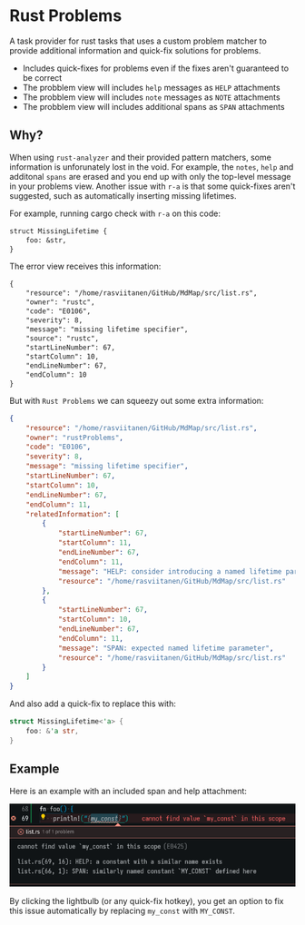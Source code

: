 # Rust Problems

A task provider for rust tasks that uses a custom problem matcher to provide additional information and quick-fix solutions for problems.

* Includes quick-fixes for problems even if the fixes aren't guaranteed to be correct
* The probblem view will includes `help` messages as `HELP` attachments
* The probblem view will includes `note` messages as `NOTE` attachments
* The probblem view will includes additional spans as `SPAN` attachments

## Why?

When using `rust-analyzer` and their provided pattern matchers, some information is unforunately lost in the void. For example, the `notes`, `help` and additonal `spans` are erased and you end up with only the top-level message in your problems view. Another issue with `r-a` is that some quick-fixes aren't suggested, such as automatically inserting missing lifetimes. 

For example, running cargo check with `r-a` on this code:

```
struct MissingLifetime {
    foo: &str,
}
```

The error view receives this information:
```
{
	"resource": "/home/rasviitanen/GitHub/MdMap/src/list.rs",
	"owner": "rustc",
	"code": "E0106",
	"severity": 8,
	"message": "missing lifetime specifier",
	"source": "rustc",
	"startLineNumber": 67,
	"startColumn": 10,
	"endLineNumber": 67,
	"endColumn": 10
}
```

But with `Rust Problems` we can squeezy out some extra information:
```json
{
	"resource": "/home/rasviitanen/GitHub/MdMap/src/list.rs",
	"owner": "rustProblems",
	"code": "E0106",
	"severity": 8,
	"message": "missing lifetime specifier",
	"startLineNumber": 67,
	"startColumn": 10,
	"endLineNumber": 67,
	"endColumn": 11,
	"relatedInformation": [
		{
			"startLineNumber": 67,
			"startColumn": 11,
			"endLineNumber": 67,
			"endColumn": 11,
			"message": "HELP: consider introducing a named lifetime parameter",
			"resource": "/home/rasviitanen/GitHub/MdMap/src/list.rs"
		},
		{
			"startLineNumber": 67,
			"startColumn": 10,
			"endLineNumber": 67,
			"endColumn": 11,
			"message": "SPAN: expected named lifetime parameter",
			"resource": "/home/rasviitanen/GitHub/MdMap/src/list.rs"
		}
	]
}
```

And also add a quick-fix to replace this with:
```rust
struct MissingLifetime<'a> {
    foo: &'a str,
}
```

## Example

Here is an example with an included span and help attachment:

![Example](example.png)

By clicking the lightbulb (or any quick-fix hotkey), you get an option to fix this issue automatically by replacing `my_const` with `MY_CONST`.
